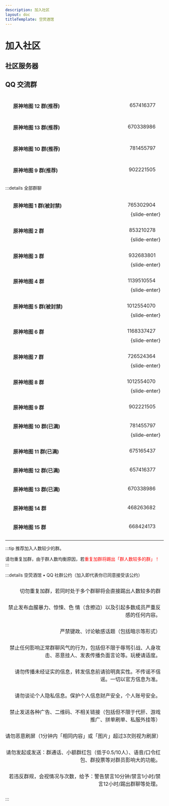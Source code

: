 ```yaml
---
description: 加入社区
layout: doc
titleTemplate: 空荧酒馆
---
```


# 加入社区

## 社区服务器

<LinkGrid :items="server" />

## QQ 交流群

- [**原神地图 12 群(推荐)** 657416377](https://qm.qq.com/cgi-bin/qm/qr?k=ywsBJa1bgrLxgRWn7EfS6Kjve_74UaY5&jump_from=webapi '点击一键加入原神地图12群')
- [**原神地图 13 群(推荐)** 670338986](https://qm.qq.com/cgi-bin/qm/qr?k=SSV94vBcOvHNfZl0joiHXz0RKEilCAKb&jump_from=webapi '点击一键加入原神地图13群')
- [**原神地图 10 群(推荐)** 781455797](https://qm.qq.com/cgi-bin/qm/qr?k=m79I_BhZswOY5DmpBN0gpqoRFhgNRehf&jump_from=webapi '点击一键加入原神地图10群')
- [**原神地图 9 群(推荐)** 902221505](https://qm.qq.com/cgi-bin/qm/qr?k=uwMrGyjdb8BXBe3g0PjFkjv_W0Y6VmSA&jump_from=webapi '点击一键加入原神地图⑨群')

:::details 全部群聊

1. [**原神地图 1 群(被封禁)** 765302904](# '点击一键加入原神地图交流①群'){slide-enter}
2. [**原神地图 2 群** 853210278](https://qm.qq.com/cgi-bin/qm/qr?k=XXQPSSokSPuv8xKcM-52HT7ufLsE4leo&jump_from=webapi '点击一键加入原神地图②群'){slide-enter}
3. [**原神地图 3 群** 932683801](https://qm.qq.com/cgi-bin/qm/qr?k=YgBbiFrBbXBH4eFzn_QEBA4jDGBgO4s8&jump_from=webapi '点击一键加入原神地图③群'){slide-enter}
4. [**原神地图 4 群** 1139510554](https://qm.qq.com/cgi-bin/qm/qr?k=oHCv-c0sRdA3mtPtQY1q6Tr3oNAJErn2&jump_from=webapi '点击一键加入原神地图④群'){slide-enter}
5. [**原神地图 5 群(被封禁)** 1012554070](# '点击一键加入原神地图⑤群'){slide-enter}
6. [**原神地图 6 群** 1168337427](https://qm.qq.com/cgi-bin/qm/qr?k=-9GO5ByOM-6gpS9UmQhd2Tu_W8KACHln&jump_from=webapi '点击一键加入原神地图⑥群'){slide-enter}
7. [**原神地图 7 群** 726524364](https://qm.qq.com/cgi-bin/qm/qr?k=sDQXH18A-nbJT7y6PRM1GYM80qsvtWp7&jump_from=webapi '点击一键加入原神地图⑦群'){slide-enter}
8. [**原神地图 8 群** 1012554070](https://qm.qq.com/cgi-bin/qm/qr?k=V-VnkK33Yx-PZmBXIFPS_frnIKCDghcq&jump_from=webapi '点击一键加入原神地图⑧群'){slide-enter}
9. [**原神地图 9 群** 902221505](https://qm.qq.com/cgi-bin/qm/qr?k=uwMrGyjdb8BXBe3g0PjFkjv_W0Y6VmSA&jump_from=webapi '点击一键加入原神地图⑨群')
10. [**原神地图 10 群(已满)** 781455797](https://qm.qq.com/cgi-bin/qm/qr?k=m79I_BhZswOY5DmpBN0gpqoRFhgNRehf&jump_from=webapi '点击一键加入原神地图10群'){slide-enter}
11. [**原神地图 11 群(已满)** 675165437](https://qm.qq.com/cgi-bin/qm/qr?k=vtEdBtKfhnwHpPVr1wTtiS6b_axepPmW&jump_from=webapi '点击一键加入原神地图11群')
12. [**原神地图 12 群(已满)** 657416377](https://qm.qq.com/cgi-bin/qm/qr?k=ywsBJa1bgrLxgRWn7EfS6Kjve_74UaY5&jump_from=webapi '点击一键加入原神地图12群')
13. [**原神地图 13 群(已满)** 670338986](https://qm.qq.com/cgi-bin/qm/qr?k=SSV94vBcOvHNfZl0joiHXz0RKEilCAKb&jump_from=webapi '点击一键加入原神地图13群')
14. [**原神地图 14 群** 468263682](https://qm.qq.com/cgi-bin/qm/qr?k=g-By7txM78GfoPhk29d59Z5KkJV_Gt-z&jump_from=webapi '点击一键加入原神地图14群')
15. [**原神地图 15 群** 668424173](https://qm.qq.com/cgi-bin/qm/qr?k=qDLY3l2-A_zf2AW73X5S5PHuHcjicVbf&jump_from=webapi '点击一键加入原神地图15群')

---

:::tip
推荐加入人数较少的群。

请勿重复加群，由于群人数均衡原因，若<span style="color: red;">重复加群将踢出「群人数较多的群」！</span>
:::

:::details 空荧酒馆 • QQ 社群公约（加入即代表你已同意接受该公约）

- 切勿重复加群，若同时处于多个群聊将会直接踢出人数较多的群
- 禁止发布血腥暴力、惊悚、色 情（含擦边）以及引起多数成员严重反感的任何内容。
- 严禁键政、讨论敏感话题（包括暗示等形式）
- 禁止任何影响正常群聊风气的行为，包括但不限于辱骂引战、人身攻击、恶意挂人、发表传播负面言论等。玩梗请适度。
- 请勿传播未经证实的信息，转发信息前请验明真实性。不传谣不信谣。一切以官方信息为准。
- 请勿谈论个人隐私信息。保护个人信息财产安全，个人账号安全。
- 禁止发送各种广告、二维码、不相关链接（包括但不限于代肝、游戏推广、拼单刷单、私服外挂等）
- 请勿恶意刷屏（1分钟内「相同内容」或「图片」超过3次则视为刷屏）
- 请勿发起或发送：群通话、小额群红包（低于0.5/10人）、语音/口令红包、群投票等对群员影响大的功能。
- 若违反群规，会视情况与次数，给予：警告禁言10分钟/禁言1小时/禁言12小时/踢出群聊等处理。

:::

<script setup>
import { useUrlSearchParams } from '@vueuse/core'
import { onMounted } from 'vue'
import { isNumber } from '../.vitepress/theme/utils'

const params = useUrlSearchParams('history')
const server = [
  { id: 'discord', name: 'Discord', target: '_blank', link: 'https://discord.com/invite/aFe57AKZUF', secondary: 'aFe57AKZUF', icon: 'i-logos-discord-icon' },
  {
    id: 'mys', name: '米游社', target: '_blank', secondary: 'VBFqyWV', link: 'https://webstatic.miyoushe.com/app/community-villa/toVilla.html?villa_id=3898&mhy_presentation_style=fullscreen', icon: '/imgs/mihoyo-a4504610.png'
  },
  {
    id: 'qq', name: 'QQ 频道', target: '_blank',
    secondary: 'f006fek0f', link: 'https://pd.qq.com/s/f006fek0f', icon: '/svg/qq-channel.svg'
  },
]

function jump() {
  if (Number(params.q) <= document.querySelectorAll('#VPContent > div > div > div.content > div > main > div > div > details:nth-child(6) > ol > li').length) {
    let link = document.querySelector(`#VPContent > div > div > div.content > div > main > div > div > details:nth-child(6) > ol > li:nth-child(${Number(params.q)
}) > a`).href
    if (link.includes(location.host)) return;
    location.href = link
  } else {
    const target = String(params.q).toLocaleLowerCase()

    server.forEach((val) => {
      if (val.id === target) {
        location.href = val.link
      }
    })
  }
}

onMounted(()=> {
  jump()
})
</script>

<style lang="scss" scoped>
ol::-webkit-scrollbar {
background: transparent;
height: 8px;
width: 8px;
}
ol::-webkit-scrollbar-corner {
width: 0;
}
ol::-webkit-scrollbar-thumb {
background-clip: content-box;
background-color: var(--vp-button-alt-bg);
border: 2px solid transparent;
border-radius: 4px;
}
ol::-webkit-scrollbar-track {
background-color: var(--vp-c-bg);
}
ol,ul {
    display: inherit;
    padding: 0;
    /* max-height: 475px; */
    display: flex;
    flex-direction: column;
    /* overflow-y: scroll; */
    
    li {
      cursor: pointer;
      display: inline-block;
      margin: 10px 0;
      width: 98%;
      font-size: 16px;
      border: 1.5px solid var(--vp-c-divider);
      border-radius: 5px;
      transition: all .3s;
      text-align: right;
      a {
        display: inline-block;
        position: relative;
        width: 100%;
        height: 100%;
        opacity: .95;
        padding: 10px 16px;
        box-sizing: border-box;
        transition: all .3s;
        text-decoration:none !important;
        color: var(--vp-c-brand-2);
        strong {
          position: absolute;
          left: 25px;
        }
        &:hover{
          opacity: 1;
        }
      }
      &:hover{
        transform: translate3d(0, -2px, 0);
        box-shadow: 0 2px 12px 0 rgb(0 0 0 / 10%);
      }
    }
  }

ul > li {
  padding: 4px 0;
}
// 被封禁的群
.custom-block.details {
  
  ol > li {
    border-color: var(--vp-c-text-3)
  }
  ol > li > a strong {
    color: var(--vp-c-brand-2)!important;
  }
  ol > li:nth-child(1) > a strong,  ol > li:nth-child(5) > a strong {
    text-decoration: line-through !important;
    opacity: .65;
  }
}
</style>
